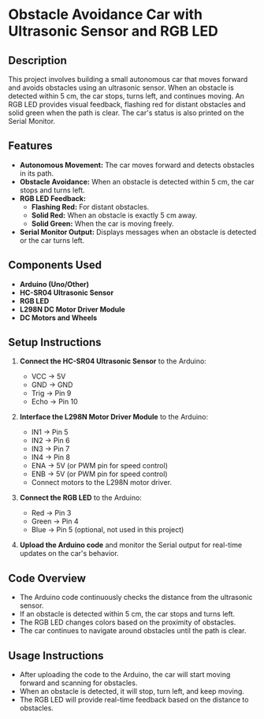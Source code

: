 # Obstacle Avoidance Car with Ultrasonic Sensor and RGB LED

## Description

This project involves building a small autonomous car that moves forward and avoids obstacles using an ultrasonic sensor. When an obstacle is detected within 5 cm, the car stops, turns left, and continues moving. An RGB LED provides visual feedback, flashing red for distant obstacles and solid green when the path is clear. The car's status is also printed on the Serial Monitor.

## Features

- **Autonomous Movement:** The car moves forward and detects obstacles in its path.
- **Obstacle Avoidance:** When an obstacle is detected within 5 cm, the car stops and turns left.
- **RGB LED Feedback:** 
  - **Flashing Red:** For distant obstacles.
  - **Solid Red:** When an obstacle is exactly 5 cm away.
  - **Solid Green:** When the car is moving freely.
- **Serial Monitor Output:** Displays messages when an obstacle is detected or the car turns left.

## Components Used

- **Arduino (Uno/Other)**
- **HC-SR04 Ultrasonic Sensor**
- **RGB LED**
- **L298N DC Motor Driver Module**
- **DC Motors and Wheels**

## Setup Instructions

1. **Connect the HC-SR04 Ultrasonic Sensor** to the Arduino:
   - VCC → 5V
   - GND → GND
   - Trig → Pin 9
   - Echo → Pin 10

2. **Interface the L298N Motor Driver Module** to the Arduino:
   - IN1 → Pin 5
   - IN2 → Pin 6
   - IN3 → Pin 7
   - IN4 → Pin 8
   - ENA → 5V (or PWM pin for speed control)
   - ENB → 5V (or PWM pin for speed control)
   - Connect motors to the L298N motor driver.

3. **Connect the RGB LED** to the Arduino:
   - Red → Pin 3
   - Green → Pin 4
   - Blue → Pin 5 (optional, not used in this project)

4. **Upload the Arduino code** and monitor the Serial output for real-time updates on the car's behavior.

## Code Overview

- The Arduino code continuously checks the distance from the ultrasonic sensor.
- If an obstacle is detected within 5 cm, the car stops and turns left.
- The RGB LED changes colors based on the proximity of obstacles.
- The car continues to navigate around obstacles until the path is clear.

## Usage Instructions

- After uploading the code to the Arduino, the car will start moving forward and scanning for obstacles.
- When an obstacle is detected, it will stop, turn left, and keep moving.
- The RGB LED will provide real-time feedback based on the distance to obstacles.
